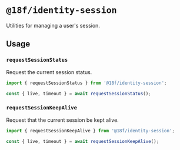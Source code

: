 # `@18f/identity-session`

Utilities for managing a user's session.

## Usage

### `requestSessionStatus`

Request the current session status.

```ts
import { requestSessionStatus } from '@18f/identity-session';

const { live, timeout } = await requestSessionStatus();
```

### `requestSessionKeepAlive`

Request that the current session be kept alive.

```ts
import { requestSessionKeepAlive } from '@18f/identity-session';

const { live, timeout } = await requestSessionKeepAlive();
```
